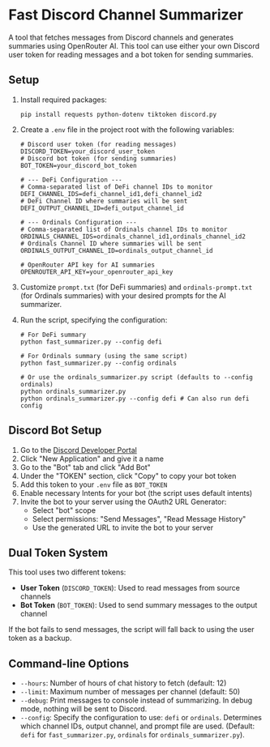 # Fast Discord Channel Summarizer

A tool that fetches messages from Discord channels and generates summaries using OpenRouter AI. This tool can use either your own Discord user token for reading messages and a bot token for sending summaries.

## Setup

1. Install required packages:
   ```
   pip install requests python-dotenv tiktoken discord.py
   ```

2. Create a `.env` file in the project root with the following variables:
   ```
   # Discord user token (for reading messages)
   DISCORD_TOKEN=your_discord_user_token
   # Discord bot token (for sending summaries)
   BOT_TOKEN=your_discord_bot_token

   # --- DeFi Configuration ---
   # Comma-separated list of DeFi channel IDs to monitor
   DEFI_CHANNEL_IDS=defi_channel_id1,defi_channel_id2
   # DeFi Channel ID where summaries will be sent
   DEFI_OUTPUT_CHANNEL_ID=defi_output_channel_id

   # --- Ordinals Configuration ---
   # Comma-separated list of Ordinals channel IDs to monitor
   ORDINALS_CHANNEL_IDS=ordinals_channel_id1,ordinals_channel_id2
   # Ordinals Channel ID where summaries will be sent
   ORDINALS_OUTPUT_CHANNEL_ID=ordinals_output_channel_id

   # OpenRouter API key for AI summaries
   OPENROUTER_API_KEY=your_openrouter_api_key
   ```

3. Customize `prompt.txt` (for DeFi summaries) and `ordinals-prompt.txt` (for Ordinals summaries) with your desired prompts for the AI summarizer.

4. Run the script, specifying the configuration:
    ```
   # For DeFi summary
   python fast_summarizer.py --config defi

   # For Ordinals summary (using the same script)
   python fast_summarizer.py --config ordinals

   # Or use the ordinals_summarizer.py script (defaults to --config ordinals)
   python ordinals_summarizer.py
   python ordinals_summarizer.py --config defi # Can also run defi config
    ```

## Discord Bot Setup

1. Go to the [Discord Developer Portal](https://discord.com/developers/applications)
2. Click "New Application" and give it a name
3. Go to the "Bot" tab and click "Add Bot"
4. Under the "TOKEN" section, click "Copy" to copy your bot token
5. Add this token to your `.env` file as `BOT_TOKEN`
6. Enable necessary Intents for your bot (the script uses default intents)
7. Invite the bot to your server using the OAuth2 URL Generator:
   - Select "bot" scope
   - Select permissions: "Send Messages", "Read Message History"
   - Use the generated URL to invite the bot to your server

## Dual Token System

This tool uses two different tokens:
- **User Token** (`DISCORD_TOKEN`): Used to read messages from source channels
- **Bot Token** (`BOT_TOKEN`): Used to send summary messages to the output channel

If the bot fails to send messages, the script will fall back to using the user token as a backup.

## Command-line Options

- `--hours`: Number of hours of chat history to fetch (default: 12)
- `--limit`: Maximum number of messages per channel (default: 50)
- `--debug`: Print messages to console instead of summarizing. In debug mode, nothing will be sent to Discord.
- `--config`: Specify the configuration to use: `defi` or `ordinals`. Determines which channel IDs, output channel, and prompt file are used. (Default: `defi` for `fast_summarizer.py`, `ordinals` for `ordinals_summarizer.py`).